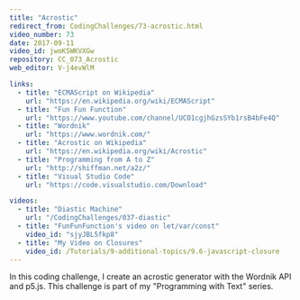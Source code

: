 ```yaml
---
title: "Acrostic"
redirect_from: CodingChallenges/73-acrostic.html
video_number: 73
date: 2017-09-11
video_id: jwoK5WKVXGw
repository: CC_073_Acrostic
web_editor: V-j4evWlM

links:
  - title: "ECMAScript on Wikipedia"
    url: "https://en.wikipedia.org/wiki/ECMAScript"
  - title: "Fun Fun Function"
    url: "https://www.youtube.com/channel/UCO1cgjhGzsSYb1rsB4bFe4Q"
  - title: "Wordnik"
    url: "https://www.wordnik.com/"
  - title: "Acrostic on Wikipedia"
    url: "https://en.wikipedia.org/wiki/Acrostic"
  - title: "Programming from A to Z"
    url: "http://shiffman.net/a2z/"
  - title: "Visual Studio Code"
    url: "https://code.visualstudio.com/Download"

videos:
  - title: "Diastic Machine"
    url: "/CodingChallenges/037-diastic"
  - title: "FunFunFunction's video on let/var/const"
    video_id: "sjyJBL5fkp8"
  - title: "My Video on Closures"
    video_id: /Tutorials/9-additional-topics/9.6-javascript-closure
---
```


In this coding challenge, I create an acrostic generator with the Wordnik API and p5.js. This challenge is part of my "Programming with Text" series.
